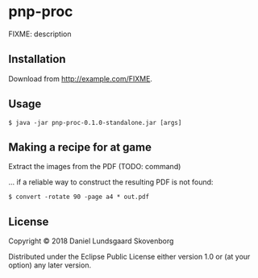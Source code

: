 # pnp-proc

FIXME: description

## Installation

Download from http://example.com/FIXME.

## Usage

    $ java -jar pnp-proc-0.1.0-standalone.jar [args]


## Making a recipe for at game

Extract the images from the PDF (TODO: command)

... if a reliable way to construct the resulting PDF is not found:

    $ convert -rotate 90 -page a4 * out.pdf


## License

Copyright © 2018 Daniel Lundsgaard Skovenborg

Distributed under the Eclipse Public License either version 1.0 or (at
your option) any later version.
